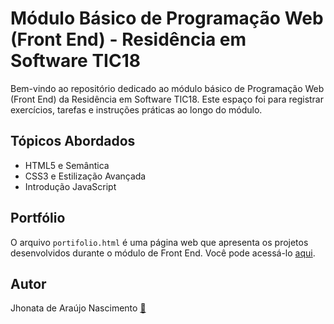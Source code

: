 # Módulo Básico de Programação Web (Front End) - Residência em Software TIC18

Bem-vindo ao repositório dedicado ao módulo básico de Programação Web (Front End) da Residência em Software TIC18. Este espaço foi para registrar exercícios, tarefas e instruções práticas ao longo do módulo.

## Tópicos Abordados
- HTML5 e Semântica
- CSS3 e Estilização Avançada
- Introdução JavaScript

## Portfólio
O arquivo `portifolio.html` é uma página web que apresenta os projetos desenvolvidos durante o módulo de Front End. 
Você pode acessá-lo [aqui](https://dstalkerbr.github.io/TIC18_frontend/portifolio.html).

## Autor
Jhonata de Araújo Nascimento  [📧](mailto:janascimento.cic@uesc.br)
